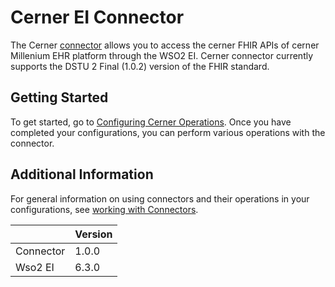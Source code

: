 # Cerner EI Connector
The Cerner [connector](https://docs.wso2.com/display/EI611/Working+with+Connectors) allows you to access the cerner FHIR APIs of cerner Millenium EHR platform through the WSO2 EI. Cerner connector currently supports the DSTU 2 Final (1.0.2) version of the FHIR standard.

## Getting Started
To get started, go to [Configuring Cerner Operations](config.md). Once you have completed your configurations, you can perform various operations with the connector.

## Additional Information
For general information on using connectors and their operations in your configurations, see [working with Connectors](https://docs.wso2.com/display/EI611/Working+with+Connectors).

|               | Version    |
| ------------- | -----------|
| Connector     | 1.0.0      |
| Wso2 EI       | 6.3.0      |
